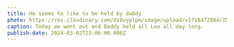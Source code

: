 ```yaml
---
title: He seems to like to be held by daddy
photo: https://res.cloudinary.com/dz8vyplpm/image/upload/v1716472884/IMG_9172_cdkzbk.jpg
caption: Today we went out and Daddy held all Leo all day long.
publish-date: 2024-03-02T23:06:00.000Z
---
```

